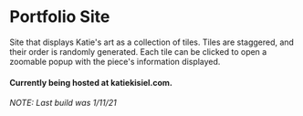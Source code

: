 # Portfolio Site

Site that displays Katie's art as a collection of tiles. Tiles are staggered, and their order is randomly generated. Each tile can be clicked to open a zoomable popup with the piece's information displayed.

#### Currently being hosted at katiekisiel.com.

*NOTE: Last build was 1/11/21*
